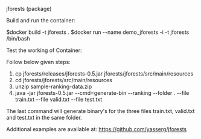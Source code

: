 jforests (package)

Build and run the container:

$docker build -t jforests .
$docker run --name demo_jforests -i -t jforests /bin/bash

Test the working of Container:

Follow below given steps:

1. cp jforests/releases/jforests-0.5.jar jforests/jforests/src/main/resources
2. cd jforests/jforests/src/main/resources
3. unzip sample-ranking-data.zip
4. java -jar jforests-0.5.jar --cmd=generate-bin --ranking --folder . --file train.txt --file valid.txt --file test.txt

The last command will generate binary's for the three files train.txt, valid.txt and test.txt in the same folder.

Additional examples are available at: https://github.com/yasserg/jforests
